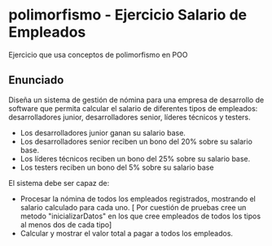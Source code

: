 # polimorfismo - Ejercicio Salario de Empleados
Ejercicio que usa conceptos de polimorfismo en POO

## Enunciado
Diseña un sistema de gestión de nómina para una empresa de desarrollo de software que permita calcular el salario de diferentes tipos de empleados:  desarrolladores junior, desarrolladores senior, líderes técnicos y testers.

* Los desarrolladores junior ganan su salario base.
* Los desarrolladores senior reciben un bono del 20% sobre su salario base.
* Los líderes técnicos reciben un bono del 25% sobre su salario base.
* Los testers reciben un bono del 5% sobre su salario base

El sistema debe ser capaz de:
* Procesar la nómina de todos los empleados registrados, mostrando el salario calculado para cada uno. [ Por cuestión de pruebas cree un metodo "inicializarDatos" en los que cree empleados de todos los tipos al menos dos de cada tipo]
* Calcular y mostrar el valor total a pagar a todos los empleados.
